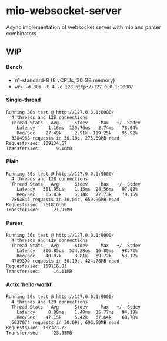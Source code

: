 # mio-websocket-server
Async implementation of websocket server with mio and parser combinators

## WIP

#### Bench

- n1-standard-8 (8 vCPUs, 30 GB memory)
- `wrk -d 30s -t 4 -c 128 http://127.0.0.1:9000/`

#### Single-thread

```
Running 30s test @ http://127.0.0.1:8080/
  4 threads and 128 connections
  Thread Stats   Avg      Stdev     Max   +/- Stdev
    Latency     1.16ms  139.76us   2.74ms   78.04%
    Req/Sec    27.49k     2.91k  119.25k    95.92%
  3284968 requests in 30.10s, 275.69MB read
Requests/sec: 109134.67
Transfer/sec:      9.16MB
```

#### Plain

```
Running 30s test @ http://127.0.0.1:9000/
  4 threads and 128 connections
  Thread Stats   Avg      Stdev     Max   +/- Stdev
    Latency   581.95us    1.15ms  28.56ms   97.82%
    Req/Sec    65.83k     5.14k   77.73k    79.15%
  7863843 requests in 30.04s, 659.96MB read
Requests/sec: 261810.66
Transfer/sec:     21.97MB
```

#### Parser

```
Running 30s test @ http://127.0.0.1:9000/
  4 threads and 128 connections
  Thread Stats   Avg      Stdev     Max   +/- Stdev
    Latency   806.85us  534.28us  16.80ms   98.72%
    Req/Sec    40.07k     3.81k   69.72k    53.12%
  4789399 requests in 30.10s, 424.78MB read
Requests/sec: 159116.81
Transfer/sec:     14.11MB
```

#### Actix 'hello-world'

```
Running 30s test @ http://127.0.0.1:9000/
  4 threads and 128 connections
  Thread Stats   Avg      Stdev     Max   +/- Stdev
    Latency     0.89ms    1.49ms  35.77ms   94.19%
    Req/Sec    47.15k     5.42k   67.64k    68.78%
  5637074 requests in 30.09s, 693.50MB read
Requests/sec: 187323.72
Transfer/sec:     23.05MB
```
